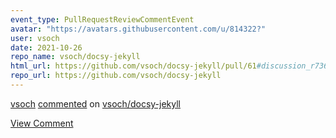 ```yaml
---
event_type: PullRequestReviewCommentEvent
avatar: "https://avatars.githubusercontent.com/u/814322?"
user: vsoch
date: 2021-10-26
repo_name: vsoch/docsy-jekyll
html_url: https://github.com/vsoch/docsy-jekyll/pull/61#discussion_r736096865
repo_url: https://github.com/vsoch/docsy-jekyll
---
```


<a href='https://github.com/vsoch' target='_blank'>vsoch</a> <a href='https://github.com/vsoch/docsy-jekyll/pull/61#discussion_r736096865' target='_blank'>commented</a> on <a href='https://github.com/vsoch/docsy-jekyll' target='_blank'>vsoch/docsy-jekyll</a>

<a href='https://github.com/vsoch/docsy-jekyll/pull/61#discussion_r736096865' target='_blank'>View Comment</a>